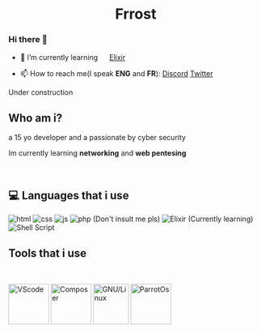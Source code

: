 <h1 align="center">Frrost</h1>


### Hi there 👋




- 🌱 I’m currently learning <img width='15px'  src='https://user-images.githubusercontent.com/69601054/121210976-a75edd00-c86b-11eb-88e3-e2b38f924acc.png'> [Elixir](https://elixir-lang.org/)

- 📫 How to reach me(I speak <b>ENG</b> and <b>FR</b>): [Discord](https://discord.com/users/730434388533313596) [Twitter](https://twitter.com/Frrost5)




<!--
**Frrosst/Frrosst** is a ✨ _special_ ✨ repository because its `README.md` (this file) appears on your GitHub profile.
-->



Under construction



## Who am i?


<p>a 15 yo developer and a passionate by cyber security </p>
<p>Im currently learning <b>networking</b> and <b>web pentesing</b></p>
<br>

## 💻 Languages that i use

<p>
  <img alt="html" src="https://img.shields.io/badge/HTML5-E34F26?style=for-the-badge&logo=html5&logoColor=white" />
  <img alt="css" src="https://img.shields.io/badge/CSS3-1572B6?style=for-the-badge&logo=css3&logoColor=white" />
  <img alt="js" src="https://img.shields.io/badge/JavaScript-F7DF1E?style=for-the-badge&logo=javascript&logoColor=black" />
  <img alt="php (Don't insult me pls)"src ="https://img.shields.io/badge/PHP-777BB4?style=for-the-badge&logo=php&logoColor=white">
  <img alt="Elixir (Currently learning)" src="https://img.shields.io/badge/Elixir-4B275F?style=for-the-badge&logo=elixir&logoColor=white">
  <img alt="Shell Script" src="https://img.shields.io/badge/Shell_Script-121011?style=for-the-badge&logo=gnu-bash&logoColor=white">

</p>


## Tools that i use
<br>

<p align='left'>
  <img alt="VScode" src='https://user-images.githubusercontent.com/69601054/115113861-e499a380-9f7b-11eb-8f4b-0e7232c19867.png' width='80px' height='80px'> 
  <img alt="Composer" src='https://user-images.githubusercontent.com/69601054/115420070-60008c80-a1ea-11eb-8430-2f57d6ded15b.png' width='80px' height='80px'>
  <img alt="GNU/Linux" src='https://user-images.githubusercontent.com/69601054/115152815-459ba700-a062-11eb-8278-5ee1c734453e.png' width='70px' height='80px'>
  <img alt='ParrotOs' src='https://user-images.githubusercontent.com/69601054/115420926-12385400-a1eb-11eb-8b84-5d526544678d.png' width='80px' height='80px'>  
  
</p>

<br>




